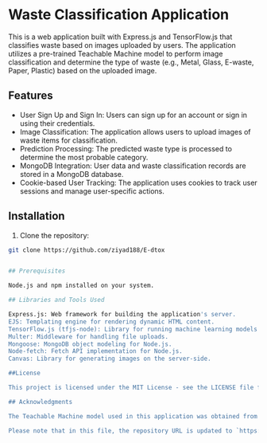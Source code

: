 # Waste Classification Application

This is a web application built with Express.js and TensorFlow.js that classifies waste based on images uploaded by users. The application utilizes a pre-trained Teachable Machine model to perform image classification and determine the type of waste (e.g., Metal, Glass, E-waste, Paper, Plastic) based on the uploaded image.

## Features

- User Sign Up and Sign In: Users can sign up for an account or sign in using their credentials.
- Image Classification: The application allows users to upload images of waste items for classification.
- Prediction Processing: The predicted waste type is processed to determine the most probable category.
- MongoDB Integration: User data and waste classification records are stored in a MongoDB database.
- Cookie-based User Tracking: The application uses cookies to track user sessions and manage user-specific actions.

## Installation

1. Clone the repository:

```bash
git clone https://github.com/ziyad188/E-dtox


## Prerequisites

Node.js and npm installed on your system.

## Libraries and Tools Used

Express.js: Web framework for building the application's server.
EJS: Templating engine for rendering dynamic HTML content.
TensorFlow.js (tfjs-node): Library for running machine learning models on Node.js.
Multer: Middleware for handling file uploads.
Mongoose: MongoDB object modeling for Node.js.
Node-fetch: Fetch API implementation for Node.js.
Canvas: Library for generating images on the server-side.

##License

This project is licensed under the MIT License - see the LICENSE file for details.

## Acknowledgments

The Teachable Machine model used in this application was obtained from teachablemachine.withgoogle.com.

Please note that in this file, the repository URL is updated to `https://github.com/ziyad188/E-dtox.git`, and the `LICENSE` information states that the project is licensed under the MIT License. Remember to replace `your_mongodb_connection_string` with the actual MongoDB connection string you are using in the `.env` file.

